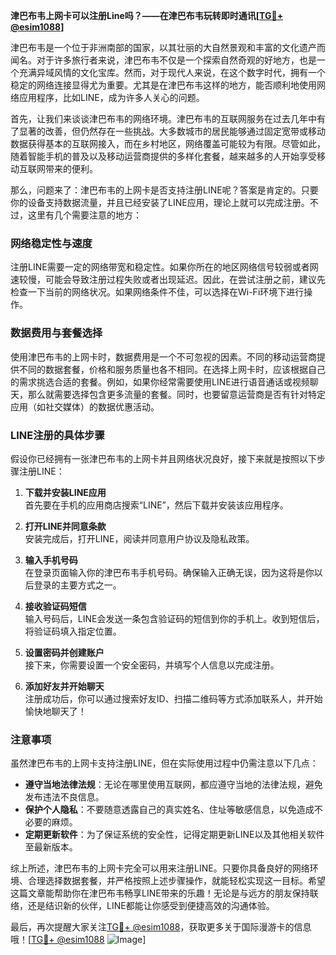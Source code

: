 **津巴布韦上网卡可以注册Line吗？——在津巴布韦玩转即时通讯[[TG💪+ @esim1088](https://t.me/s/esim1088)]**

津巴布韦是一个位于非洲南部的国家，以其壮丽的大自然景观和丰富的文化遗产而闻名。对于许多旅行者来说，津巴布韦不仅是一个探索自然奇观的好地方，也是一个充满异域风情的文化宝库。然而，对于现代人来说，在这个数字时代，拥有一个稳定的网络连接显得尤为重要。尤其是在津巴布韦这样的地方，能否顺利地使用网络应用程序，比如LINE，成为许多人关心的问题。

首先，让我们来谈谈津巴布韦的网络环境。津巴布韦的互联网服务在过去几年中有了显著的改善，但仍然存在一些挑战。大多数城市的居民能够通过固定宽带或移动数据获得基本的互联网接入，而在乡村地区，网络覆盖可能较为有限。尽管如此，随着智能手机的普及以及移动运营商提供的多样化套餐，越来越多的人开始享受移动互联网带来的便利。

那么，问题来了：津巴布韦的上网卡是否支持注册LINE呢？答案是肯定的。只要你的设备支持数据流量，并且已经安装了LINE应用，理论上就可以完成注册。不过，这里有几个需要注意的地方：

### 网络稳定性与速度

注册LINE需要一定的网络带宽和稳定性。如果你所在的地区网络信号较弱或者网速较慢，可能会导致注册过程失败或者出现延迟。因此，在尝试注册之前，建议先检查一下当前的网络状况。如果网络条件不佳，可以选择在Wi-Fi环境下进行操作。

### 数据费用与套餐选择

使用津巴布韦的上网卡时，数据费用是一个不可忽视的因素。不同的移动运营商提供不同的数据套餐，价格和服务质量也各不相同。在选择上网卡时，应该根据自己的需求挑选合适的套餐。例如，如果你经常需要使用LINE进行语音通话或视频聊天，那么就需要选择包含更多流量的套餐。同时，也要留意运营商是否有针对特定应用（如社交媒体）的数据优惠活动。

### LINE注册的具体步骤

假设你已经拥有一张津巴布韦的上网卡并且网络状况良好，接下来就是按照以下步骤注册LINE：

1. **下载并安装LINE应用**  
   首先要在手机的应用商店搜索“LINE”，然后下载并安装该应用程序。

2. **打开LINE并同意条款**  
   安装完成后，打开LINE，阅读并同意用户协议及隐私政策。

3. **输入手机号码**  
   在登录页面输入你的津巴布韦手机号码。确保输入正确无误，因为这将是你以后登录的主要方式之一。

4. **接收验证码短信**  
   输入号码后，LINE会发送一条包含验证码的短信到你的手机上。收到短信后，将验证码填入指定位置。

5. **设置密码并创建账户**  
   接下来，你需要设置一个安全密码，并填写个人信息以完成注册。

6. **添加好友并开始聊天**  
   注册成功后，你可以通过搜索好友ID、扫描二维码等方式添加联系人，并开始愉快地聊天了！

### 注意事项

虽然津巴布韦的上网卡支持注册LINE，但在实际使用过程中仍需注意以下几点：

- **遵守当地法律法规**：无论在哪里使用互联网，都应遵守当地的法律法规，避免发布违法不良信息。
- **保护个人隐私**：不要随意透露自己的真实姓名、住址等敏感信息，以免造成不必要的麻烦。
- **定期更新软件**：为了保证系统的安全性，记得定期更新LINE以及其他相关软件至最新版本。

综上所述，津巴布韦的上网卡完全可以用来注册LINE。只要你具备良好的网络环境、合理选择数据套餐，并严格按照上述步骤操作，就能轻松实现这一目标。希望这篇文章能帮助你在津巴布韦畅享LINE带来的乐趣！无论是与远方的朋友保持联络，还是结识新的伙伴，LINE都能让你感受到便捷高效的沟通体验。

最后，再次提醒大家关注[TG💪+ @esim1088](https://t.me/s/esim1088)，获取更多关于国际漫游卡的信息哦！[[TG💪+ @esim1088](https://t.me/s/esim1088) ![Image](https://i.postimg.cc/4NQfJmqS/Snipaste-2025-05-13-00-14-12.png)]